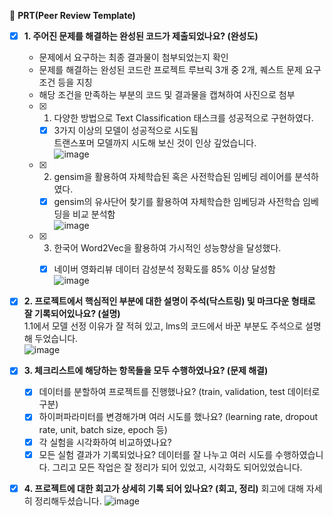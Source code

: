 🔑 **PRT(Peer Review Template)**

- [x]  **1. 주어진 문제를 해결하는 완성된 코드가 제출되었나요? (완성도)**
    - 문제에서 요구하는 최종 결과물이 첨부되었는지 확인
    - 문제를 해결하는 완성된 코드란 프로젝트 루브릭 3개 중 2개, 퀘스트 문제 요구조건 등을 지칭
    - 해당 조건을 만족하는 부분의 코드 및 결과물을 캡쳐하여 사진으로 첨부
    - [x] 1. 다양한 방법으로 Text Classification 태스크를 성공적으로 구현하였다.
        - [x] 3가지 이상의 모델이 성공적으로 시도됨   
      트랜스포머 모델까지 시도해 보신 것이 인상 깊었습니다.    
      ![image](https://github.com/hojae-m-choi/aiffel_projects/assets/85987307/a3fc9460-11ee-47f1-836d-6537a066278e)
    - [x] 2. gensim을 활용하여 자체학습된 혹은 사전학습된 임베딩 레이어를 분석하였다.   
        - [x] gensim의 유사단어 찾기를 활용하여 자체학습한 임베딩과 사전학습 임베딩을 비교 분석함   
      ![image](https://github.com/hojae-m-choi/aiffel_projects/assets/85987307/8bb40ed6-1eea-4c6f-851d-721121cbce3a)
    - [x] 3. 한국어 Word2Vec을 활용하여 가시적인 성능향상을 달성했다.   
        - [x] 네이버 영화리뷰 데이터 감성분석 정확도를 85% 이상 달성함   
        ![image](https://github.com/hojae-m-choi/aiffel_projects/assets/85987307/f7e6d1f1-8a28-4ece-8780-25899f876bf1)

    


- [x]  **2. 프로젝트에서 핵심적인 부분에 대한 설명이 주석(닥스트링) 및 마크다운 형태로 잘 기록되어있나요? (설명)**  
    1.1에서 모델 선정 이유가 잘 적혀 있고, lms의 코드에서 바꾼 부분도 주석으로 설명해 두었습니다.  
    ![image](https://github.com/hojae-m-choi/aiffel_projects/assets/85987307/03977750-c47d-4910-8575-f4c333e10a30)


- [x]  **3. 체크리스트에 해당하는 항목들을 모두 수행하였나요? (문제 해결)**
    - [x]  데이터를 분할하여 프로젝트를 진행했나요? (train, validation, test 데이터로 구분)
    - [x]  하이퍼파라미터를 변경해가며 여러 시도를 했나요? (learning rate, dropout rate, unit, batch size, epoch 등)
    - [x]  각 실험을 시각화하여 비교하였나요?
    - [x]  모든 실험 결과가 기록되었나요?
    데이터를 잘 나누고 여러 시도를 수행하였습니다. 그리고 모든 작업은 잘 정리가 되어 있었고, 시각화도 되어있었습니다. 

- [x]  **4. 프로젝트에 대한 회고가 상세히 기록 되어 있나요? (회고, 정리)**
    회고에 대해 자세히 정리해두셨습니다. 
    ![image](https://github.com/hojae-m-choi/aiffel_projects/assets/85987307/245f49ea-46d3-43a0-a3e7-3d1ae153edc7)
